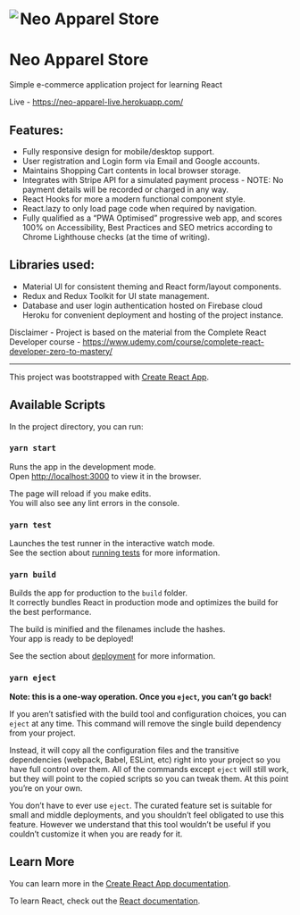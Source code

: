 
# Neo Apparel Store <img align="left" src="./public/favicon.ico"></img><br clear="left"/>

# Neo Apparel Store
Simple e-commerce application project for learning React

Live - https://neo-apparel-live.herokuapp.com/

## Features:
- Fully responsive design for mobile/desktop support.
- User registration and Login form via Email and Google accounts.
- Maintains Shopping Cart contents in local browser storage.
- Integrates with Stripe API for a simulated payment process - NOTE: No payment details will be recorded or charged in any way.
- React Hooks for more a modern functional component style.
- React.lazy to only load page code when required by navigation.
- Fully qualified as a “PWA Optimised” progressive web app, and scores 100% on Accessibility, Best Practices and SEO metrics according to Chrome Lighthouse checks (at the time of writing).

## Libraries used:
- Material UI for consistent theming and React form/layout components.
- Redux and Redux Toolkit for UI state management.
- Database and user login authentication hosted on Firebase cloud
Heroku for convenient deployment and hosting of the project instance.
    
Disclaimer - Project is based on the material from the Complete React Developer course - https://www.udemy.com/course/complete-react-developer-zero-to-mastery/ 


---

This project was bootstrapped with [Create React App](https://github.com/facebook/create-react-app).

## Available Scripts

In the project directory, you can run:

### `yarn start`

Runs the app in the development mode.<br />
Open [http://localhost:3000](http://localhost:3000) to view it in the browser.

The page will reload if you make edits.<br />
You will also see any lint errors in the console.

### `yarn test`

Launches the test runner in the interactive watch mode.<br />
See the section about [running tests](https://facebook.github.io/create-react-app/docs/running-tests) for more information.

### `yarn build`

Builds the app for production to the `build` folder.<br />
It correctly bundles React in production mode and optimizes the build for the best performance.

The build is minified and the filenames include the hashes.<br />
Your app is ready to be deployed!

See the section about [deployment](https://facebook.github.io/create-react-app/docs/deployment) for more information.

### `yarn eject`

**Note: this is a one-way operation. Once you `eject`, you can’t go back!**

If you aren’t satisfied with the build tool and configuration choices, you can `eject` at any time. This command will remove the single build dependency from your project.

Instead, it will copy all the configuration files and the transitive dependencies (webpack, Babel, ESLint, etc) right into your project so you have full control over them. All of the commands except `eject` will still work, but they will point to the copied scripts so you can tweak them. At this point you’re on your own.

You don’t have to ever use `eject`. The curated feature set is suitable for small and middle deployments, and you shouldn’t feel obligated to use this feature. However we understand that this tool wouldn’t be useful if you couldn’t customize it when you are ready for it.

## Learn More

You can learn more in the [Create React App documentation](https://facebook.github.io/create-react-app/docs/getting-started).

To learn React, check out the [React documentation](https://reactjs.org/).
